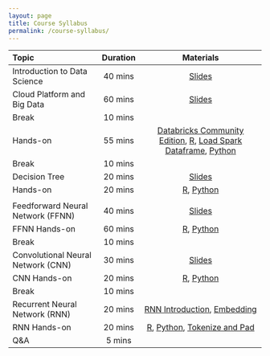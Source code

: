 ```yaml
---
layout: page
title: Course Syllabus
permalink: /course-syllabus/
---
```


| Topic | Duration | Materials |
| :--- | :---: | :---: |
| Introduction to Data Science | 40 mins | [Slides](https://course2020.scientistcafe.com/slides/01introduction/introduction#(1))   |
| Cloud Platform and Big Data | 60 mins | [Slides](https://docs.google.com/presentation/d/1jWO1-Nloms0x1btYLevUqTBcycZo1SV_cvE9rmg24tM/edit?usp=sharing)   |
| Break | 10 mins |  |
| Hands-on | 55 mins | [Databricks Community Edition](https://databricks.com/try-databricks), [R](https://databricks-prod-cloudfront.cloud.databricks.com/public/4027ec902e239c93eaaa8714f173bcfc/3981279215211072/4269117185296595/78755435857845/latest.html), [Load Spark Dataframe](https://github.com/happyrabbit/IntroDataScience/blob/master/Python/LoadDatasetSpark.ipynb), [Python](https://github.com/happyrabbit/IntroDataScience/blob/master/Python/PysparkETL.ipynb)  |
| Break | 10 mins |  |
| Decision Tree | 20 mins |[Slides](https://course2020.scientistcafe.com/slides/03Tree/Tree.html) |
| Hands-on| 20 mins | [R](https://databricks-prod-cloudfront.cloud.databricks.com/public/4027ec902e239c93eaaa8714f173bcfc/3981279215211072/2153523447602836/78755435857845/latest.html), [Python](https://github.com/happyrabbit/IntroDataScience/blob/master/Python/TreeBasedModels.ipynb)  |
|  |  |  |
| Feedforward Neural Network (FFNN) | 40 mins | [Slides](https://course2020.scientistcafe.com/slides/02DeepLearning/DNN/DNN_Intro.html)   |
| FFNN Hands-on | 60 mins | [R](https://databricks-prod-cloudfront.cloud.databricks.com/public/4027ec902e239c93eaaa8714f173bcfc/3981279215211072/4269117185296628/78755435857845/latest.html), [Python](https://github.com/happyrabbit/IntroDataScience/blob/master/Python/FFNN.ipynb) |
| Break | 10 mins |  |
| Convolutional Neural Network (CNN)  | 30 mins | [Slides](https://course2020.scientistcafe.com/slides/02DeepLearning/CNN/CNN_Intro.html)   |
| CNN Hands-on | 20 mins | [R](https://databricks-prod-cloudfront.cloud.databricks.com/public/4027ec902e239c93eaaa8714f173bcfc/3981279215211072/1821707097719970/78755435857845/latest.html), [Python](https://github.com/happyrabbit/IntroDataScience/blob/master/Python/CNN.ipynb)  |
| Break | 10 mins |  |
| Recurrent Neural Network (RNN) | 20 mins | [RNN Introduction](https://course2020.scientistcafe.com/slides/02DeepLearning/RNN/RNN_Intro.html), [Embedding](https://course2020.scientistcafe.com/slides/02DeepLearning/RNN/RNN_Embedding.html) |
| RNN Hands-on | 20 mins | [R](https://databricks-prod-cloudfront.cloud.databricks.com/public/4027ec902e239c93eaaa8714f173bcfc/3981279215211072/3137931017799475/78755435857845/latest.html), [Python](https://github.com/happyrabbit/IntroDataScience/blob/master/Python/RNN.ipynb), [Tokenize and Pad](https://github.com/happyrabbit/IntroDataScience/blob/master/Python/TokenizingPadding.ipynb) |
| Q&A | 5 mins |  |